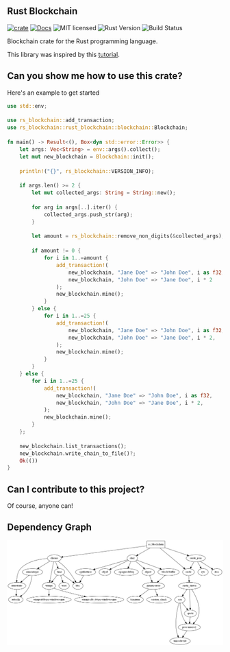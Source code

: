 ## Rust Blockchain
[![crate][crate-image]][crate-link]
[![Docs][docs-image]][docs-link]
![MIT licensed][license-image]
![Rust Version][rustc-image]
![Build Status][build-image]

Blockchain crate for the Rust programming language.

This library was inspired by this [tutorial](https://www.activestate.com/blog/how-to-build-a-blockchain-in-python).

## Can you show me how to use this crate?

Here's an example to get started
```rust
use std::env;

use rs_blockchain::add_transaction;
use rs_blockchain::rust_blockchain::blockchain::Blockchain;

fn main() -> Result<(), Box<dyn std::error::Error>> {
    let args: Vec<String> = env::args().collect();
    let mut new_blockchain = Blockchain::init();

    println!("{}", rs_blockchain::VERSION_INFO);

    if args.len() >= 2 {
        let mut collected_args: String = String::new();

        for arg in args[..].iter() {
            collected_args.push_str(arg);
        }

        let amount = rs_blockchain::remove_non_digits(&collected_args);

        if amount != 0 {
            for i in 1..=amount {
                add_transaction!(
                    new_blockchain, "Jane Doe" => "John Doe", i as f32,
                    new_blockchain, "John Doe" => "Jane Doe", i * 2
                );
                new_blockchain.mine();
            }
        } else {
            for i in 1..=25 {
                add_transaction!(
                    new_blockchain, "Jane Doe" => "John Doe", i as f32,
                    new_blockchain, "John Doe" => "Jane Doe", i * 2,
                );
                new_blockchain.mine();
            }
        }
    } else {
        for i in 1..=25 {
            add_transaction!(
                new_blockchain, "Jane Doe" => "John Doe", i as f32,
                new_blockchain, "John Doe" => "Jane Doe", i * 2,
            );
            new_blockchain.mine();
        }
    };

    new_blockchain.list_transactions();
    new_blockchain.write_chain_to_file()?;
    Ok(())
}

```

## Can I contribute to this project?
Of course, anyone can!


## Dependency Graph
![Dependency Graph](images/graph.png)


[crate-image]: https://img.shields.io/crates/v/rs_blockchain.svg
[crate-link]: https://crates.io/crates/rs_blockchain.svg
[docs-image]: https://docs.rs/rs_blockchain/badge.svg
[docs-link]: https://docs.rs/rs_blockchain/
[license-image]: https://img.shields.io/badge/license-MIT-blue.svg
[rustc-image]: https://img.shields.io/badge/rustc-1.4+-blue.svg
[build-image]: https://github.com/Pavlos-Efstathiou/Rust-Blockchain/actions/workflows/rust.yaml/badge.svg